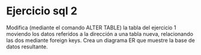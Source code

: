 # Ejercicio sql 2
Modifica (mediante el comando ALTER TABLE) la tabla del ejercicio 1 moviendo los datos referidos a la dirección a una tabla nueva, relacionando las dos mediante foreign keys. Crea un diagrama ER que muestre la base de datos resultante.

